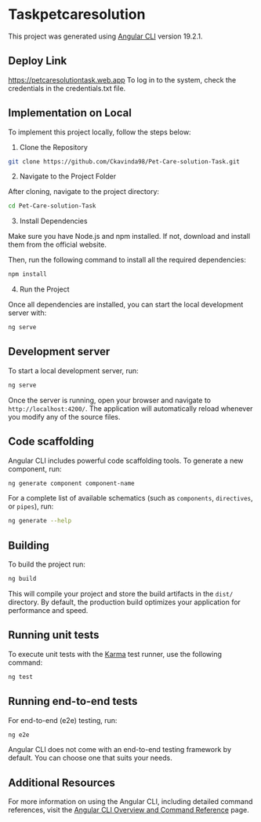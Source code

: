 # Taskpetcaresolution

This project was generated using [Angular CLI](https://github.com/angular/angular-cli) version 19.2.1.

## Deploy Link

https://petcaresolutiontask.web.app
To log in to the system, check the credentials in the credentials.txt file.

## Implementation on Local

To implement this project locally, follow the steps below:

1. Clone the Repository

```bash
git clone https://github.com/Ckavinda98/Pet-Care-solution-Task.git
```

2. Navigate to the Project Folder

After cloning, navigate to the project directory:

```bash
cd Pet-Care-solution-Task
```
3. Install Dependencies

Make sure you have Node.js and npm installed. If not, download and install them from the official website.

Then, run the following command to install all the required dependencies:

```bash
npm install
```
4. Run the Project

Once all dependencies are installed, you can start the local development server with:

```bash
ng serve
```


## Development server

To start a local development server, run:

```bash
ng serve
```

Once the server is running, open your browser and navigate to `http://localhost:4200/`. The application will automatically reload whenever you modify any of the source files.

## Code scaffolding

Angular CLI includes powerful code scaffolding tools. To generate a new component, run:

```bash
ng generate component component-name
```

For a complete list of available schematics (such as `components`, `directives`, or `pipes`), run:

```bash
ng generate --help
```

## Building

To build the project run:

```bash
ng build
```

This will compile your project and store the build artifacts in the `dist/` directory. By default, the production build optimizes your application for performance and speed.

## Running unit tests

To execute unit tests with the [Karma](https://karma-runner.github.io) test runner, use the following command:

```bash
ng test
```

## Running end-to-end tests

For end-to-end (e2e) testing, run:

```bash
ng e2e
```

Angular CLI does not come with an end-to-end testing framework by default. You can choose one that suits your needs.

## Additional Resources

For more information on using the Angular CLI, including detailed command references, visit the [Angular CLI Overview and Command Reference](https://angular.dev/tools/cli) page.
